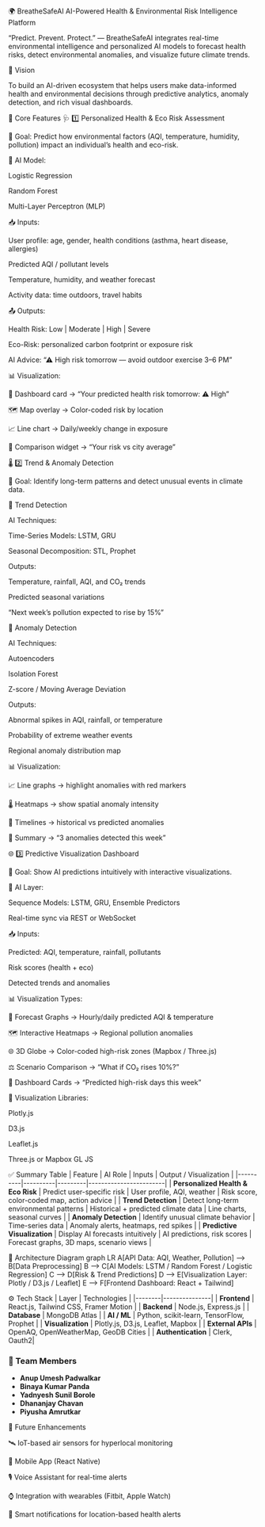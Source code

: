 🌍 BreatheSafeAI
AI-Powered Health & Environmental Risk Intelligence Platform

“Predict. Prevent. Protect.” — BreatheSafeAI integrates real-time environmental intelligence and personalized AI models to forecast health risks, detect environmental anomalies, and visualize future climate trends.

🧭 Vision

To build an AI-driven ecosystem that helps users make data-informed health and environmental decisions through predictive analytics, anomaly detection, and rich visual dashboards.

🧩 Core Features
🩺 1️⃣ Personalized Health & Eco Risk Assessment

🎯 Goal:
Predict how environmental factors (AQI, temperature, humidity, pollution) impact an individual’s health and eco-risk.

🧠 AI Model:

Logistic Regression

Random Forest

Multi-Layer Perceptron (MLP)

📥 Inputs:

User profile: age, gender, health conditions (asthma, heart disease, allergies)

Predicted AQI / pollutant levels

Temperature, humidity, and weather forecast

Activity data: time outdoors, travel habits

📤 Outputs:

Health Risk: Low | Moderate | High | Severe

Eco-Risk: personalized carbon footprint or exposure risk

AI Advice: “⚠ High risk tomorrow — avoid outdoor exercise 3–6 PM”

📊 Visualization:

🧾 Dashboard card → “Your predicted health risk tomorrow: ⚠ High”

🗺️ Map overlay → Color-coded risk by location

📈 Line chart → Daily/weekly change in exposure

🧩 Comparison widget → “Your risk vs city average”

🌡️ 2️⃣ Trend & Anomaly Detection

🎯 Goal:
Identify long-term patterns and detect unusual events in climate data.

🔹 Trend Detection

AI Techniques:

Time-Series Models: LSTM, GRU

Seasonal Decomposition: STL, Prophet

Outputs:

Temperature, rainfall, AQI, and CO₂ trends

Predicted seasonal variations

“Next week’s pollution expected to rise by 15%”

🔹 Anomaly Detection

AI Techniques:

Autoencoders

Isolation Forest

Z-score / Moving Average Deviation

Outputs:

Abnormal spikes in AQI, rainfall, or temperature

Probability of extreme weather events

Regional anomaly distribution map

📊 Visualization:

📈 Line graphs → highlight anomalies with red markers

🌡️ Heatmaps → show spatial anomaly intensity

📅 Timelines → historical vs predicted anomalies

🧮 Summary → “3 anomalies detected this week”

🌐 3️⃣ Predictive Visualization Dashboard

🎯 Goal:
Show AI predictions intuitively with interactive visualizations.

🧠 AI Layer:

Sequence Models: LSTM, GRU, Ensemble Predictors

Real-time sync via REST or WebSocket

📥 Inputs:

Predicted: AQI, temperature, rainfall, pollutants

Risk scores (health + eco)

Detected trends and anomalies

📊 Visualization Types:

📅 Forecast Graphs → Hourly/daily predicted AQI & temperature

🗺️ Interactive Heatmaps → Regional pollution anomalies

🌐 3D Globe → Color-coded high-risk zones (Mapbox / Three.js)

⚖️ Scenario Comparison → “What if CO₂ rises 10%?”

🧾 Dashboard Cards → “Predicted high-risk days this week”

🧰 Visualization Libraries:

Plotly.js

D3.js

Leaflet.js

Three.js
 or Mapbox GL JS

✅ Summary Table
| Feature | AI Role | Inputs | Output / Visualization |
|----------|----------|---------|------------------------|
| **Personalized Health & Eco Risk** | Predict user-specific risk | User profile, AQI, weather | Risk score, color-coded map, action advice |
| **Trend Detection** | Detect long-term environmental patterns | Historical + predicted climate data | Line charts, seasonal curves |
| **Anomaly Detection** | Identify unusual climate behavior | Time-series data | Anomaly alerts, heatmaps, red spikes |
| **Predictive Visualization** | Display AI forecasts intuitively | AI predictions, risk scores | Forecast graphs, 3D maps, scenario views |

🧠 Architecture Diagram
graph LR
A[API Data: AQI, Weather, Pollution] --> B[Data Preprocessing]
B --> C[AI Models: LSTM / Random Forest / Logistic Regression]
C --> D[Risk & Trend Predictions]
D --> E[Visualization Layer: Plotly / D3.js / Leaflet]
E --> F[Frontend Dashboard: React + Tailwind]

⚙️ Tech Stack
| Layer | Technologies |
|--------|---------------|
| **Frontend** | React.js, Tailwind CSS, Framer Motion |
| **Backend** | Node.js, Express.js |
| **Database** | MongoDB Atlas |
| **AI / ML** | Python, scikit-learn, TensorFlow, Prophet |
| **Visualization** | Plotly.js, D3.js, Leaflet, Mapbox |
| **External APIs** | OpenAQ, OpenWeatherMap, GeoDB Cities |
| **Authentication** | Clerk, Oauth2|

### 👥 Team Members

- **Anup Umesh Padwalkar**  
- **Binaya Kumar Panda**  
- **Yadnyesh Sunil Borole**  
- **Dhananjay Chavan**  
- **Piyusha Amrutkar**

🌱 Future Enhancements

🛰️ IoT-based air sensors for hyperlocal monitoring

📱 Mobile App (React Native)

🎙️ Voice Assistant for real-time alerts

⌚ Integration with wearables (Fitbit, Apple Watch)

📡 Smart notifications for location-based health alerts
  
